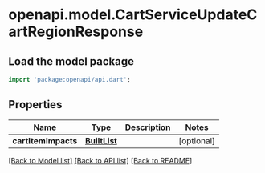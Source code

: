 # openapi.model.CartServiceUpdateCartRegionResponse

## Load the model package
```dart
import 'package:openapi/api.dart';
```

## Properties
Name | Type | Description | Notes
------------ | ------------- | ------------- | -------------
**cartItemImpacts** | [**BuiltList<CartServiceRCartItemImpact>**](CartServiceRCartItemImpact.md) |  | [optional] 

[[Back to Model list]](../README.md#documentation-for-models) [[Back to API list]](../README.md#documentation-for-api-endpoints) [[Back to README]](../README.md)


